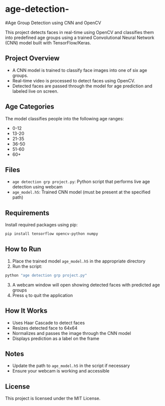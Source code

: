 # age-detection-
#Age Group Detection using CNN and OpenCV

This project detects faces in real-time using OpenCV and classifies them into predefined age groups using a trained Convolutional Neural Network (CNN) model built with TensorFlow/Keras.

## Project Overview

- A CNN model is trained to classify face images into one of six age groups.
- Real-time video is processed to detect faces using OpenCV.
- Detected faces are passed through the model for age prediction and labeled live on screen.

## Age Categories

The model classifies people into the following age ranges:
- 0-12
- 13-20
- 21-35
- 36-50
- 51-60
- 60+

## Files

- `age detection grp project.py`: Python script that performs live age detection using webcam
- `age_model.h5`: Trained CNN model (must be present at the specified path)

## Requirements

Install required packages using pip:

```bash
pip install tensorflow opencv-python numpy
```

## How to Run

1. Place the trained model `age_model.h5` in the appropriate directory
2. Run the script:

```bash
python "age detection grp project.py"
```

3. A webcam window will open showing detected faces with predicted age groups
4. Press `q` to quit the application

##  How It Works

- Uses Haar Cascade to detect faces
- Resizes detected face to 64x64
- Normalizes and passes the image through the CNN model
- Displays prediction as a label on the frame

## Notes

- Update the path to `age_model.h5` in the script if necessary
- Ensure your webcam is working and accessible

## License

This project is licensed under the MIT License.
